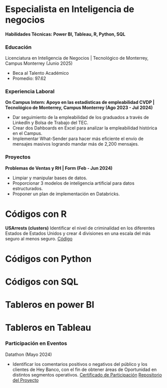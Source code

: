 # Especialista en Inteligencia de negocios

#### Habilidades Técnicas: Power BI, Tableau, R, Python, SQL

### Educación
Licenciatura en Inteligencia de Negocios | Tecnológico de Monterrey, Campus Monterrey (Junio 2025)
- Beca al Talento Académico 
- Promedio: 97.62

### Experiencia Laboral
**On Campus Intern: Apoyo en las estadísticas de empleabilidad CVDP | Tecnológico de Monterrey, Campus Monterrey (Ago 2023 - Jul 2024)**
- Dar seguimiento de la empleabilidad de los graduados a través de LinkedIn y Bolsa de Trabajo del TEC.
- Crear dos Dahboards en Excel para analizar la empleabilidad histórica en el Campus.
- Implementar What-Sender para hacer más eficiente el envío de mensajes masivos logrando mandar más de 2,200 mensajes.


### Proyectos
**Problemas de Ventas y RH | Form (Feb - Jun 2024)**
- Limpiar y manipular bases de datos.
- Proporcionar 3 modelos de inteligencia artificial para datos estructurados.
- Proponer un plan de implementación en Databricks.

# Códigos con R
**USArrests (clusters)**
Identificar  el nivel de criminalidad en los diferentes Estados de Estados Unidos y crear 4 divisiones en una escala del más seguro al menos seguro.
[Código](https://rpubs.com/NayeliPM/1156426)

# Códigos con Python

# Códigos con SQL

# Tableros en power BI

# Tableros en Tableau

### Participación en Eventos
Datathon (Mayo 2024)
- Identificar los comentarios positivos o negativos del público y los clientes de Hey Banco, con el fin de obtener áreas de Oportunidad en distintos segmentos operativos.
[Certificado de Participación](https://drive.google.com/file/d/1BYtz9Nvw1r-h6hhHFseb8iIb_Ty8FsFA/view?usp=sharing)
[Repositorio del Proyecto](https://github.com/nayeli119/HeyBanco)



